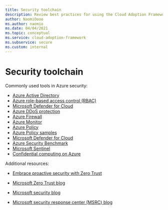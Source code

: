 ```yaml
---
title: Security toolchain
description: Review best practices for using the Cloud Adoption Framework for Azure and the Innovate methodology to create a toolchain for security.
author: NaomiOooo
ms.author: naomio
ms.date: 04/04/2021
ms.topic: conceptual
ms.service: cloud-adoption-framework
ms.subservice: secure
ms.custom: internal
---
```


# Security toolchain

Commonly used tools in Azure security:

- [Azure Active Directory](/azure/active-directory/)
- [Azure role-based access control (RBAC)](/azure/role-based-access-control/)
- [Microsoft Defender for Cloud](/azure/security-center/azure-defender)
- [Azure DDoS protection](/azure/ddos-protection/)
- [Azure Firewall](/azure/firewall/)
- [Azure Monitor](/azure/azure-monitor/)
- [Azure Policy](/azure/governance/policy/)
- [Azure Policy samples](/azure/governance/policy/samples/)
- [Microsoft Defender for Cloud](/azure/security-center/)
- [Azure Security Benchmark](/security/benchmark/azure/)
- [Microsoft Sentinel](/azure/sentinel/)
- [Confidential computing on Azure](/azure/confidential-computing/)

Additional resources:

- [Embrace proactive security with Zero Trust](https://www.microsoft.com/security/business/zero-trust)
- [Microsoft Zero Trust blog](https://www.microsoft.com/security/blog/zero-trust/)

- [Microsoft security blog](https://www.microsoft.com/security/blog/)
- [Microsoft security response center (MSRC) blog](https://msrc-blog.microsoft.com/)
